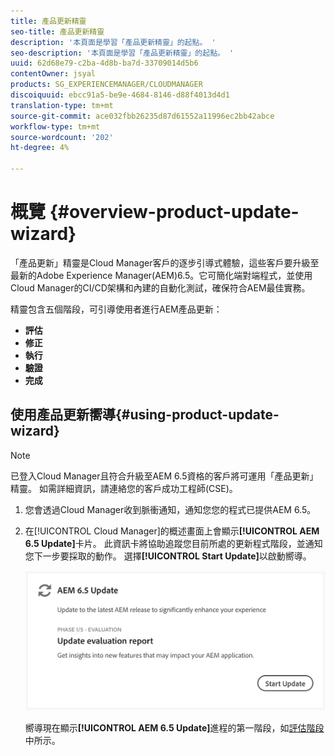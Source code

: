 ```yaml
---
title: 產品更新精靈
seo-title: 產品更新精靈
description: '本頁面是學習「產品更新精靈」的起點。 '
seo-description: '本頁面是學習「產品更新精靈」的起點。 '
uuid: 62d68e79-c2ba-4d8b-ba7d-33709014d5b6
contentOwner: jsyal
products: SG_EXPERIENCEMANAGER/CLOUDMANAGER
discoiquuid: ebcc91a5-be9e-4684-8146-d88f4013d4d1
translation-type: tm+mt
source-git-commit: ace032fbb26235d87d61552a11996ec2bb42abce
workflow-type: tm+mt
source-wordcount: '202'
ht-degree: 4%

---
```



# 概覽 {#overview-product-update-wizard}

「產品更新」精靈是Cloud Manager客戶的逐步引導式體驗，這些客戶要升級至最新的Adobe Experience Manager(AEM)6.5。它可簡化端對端程式，並使用Cloud Manager的CI/CD架構和內建的自動化測試，確保符合AEM最佳實務。

精靈包含五個階段，可引導使用者進行AEM產品更新：

* **評估**
* **修正**
* **執行**
* **驗證**
* **完成**


## 使用產品更新嚮導{#using-product-update-wizard}

>[!NOTE]
>
>已登入Cloud Manager且符合升級至AEM 6.5資格的客戶將可運用「產品更新」精靈。 如需詳細資訊，請連絡您的客戶成功工程師(CSE)。

1. 您會透過Cloud Manager收到脈衝通知，通知您您的程式已提供AEM 6.5。

1. 在[!UICONTROL Cloud Manager]的概述畫面上會顯示&#x200B;**[!UICONTROL AEM 6.5 Update]**&#x200B;卡片。 此資訊卡將協助追蹤您目前所處的更新程式階段，並通知您下一步要採取的動作。 選擇&#x200B;**[!UICONTROL Start Update]**&#x200B;以啟動嚮導。

   ![](assets/Start-Update.png)

   嚮導現在顯示&#x200B;**[!UICONTROL AEM 6.5 Update]**&#x200B;進程的第一階段，如[評估階段](evaluation.md)中所示。
